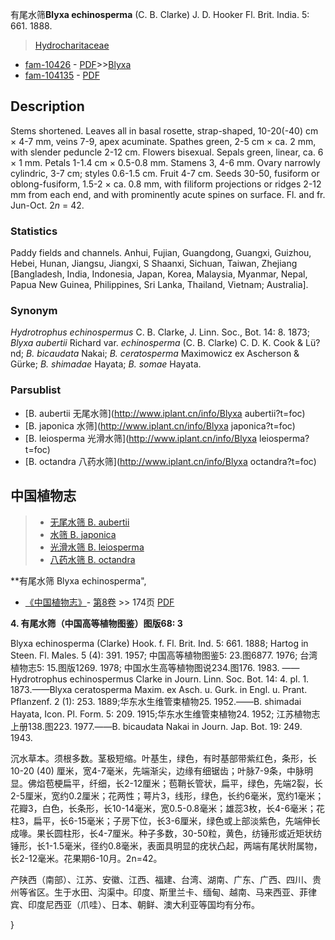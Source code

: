 有尾水筛**Blyxa echinosperma** (C. B. Clarke) J. D. Hooker Fl. Brit. India. 5: 661. 1888.

> [Hydrocharitaceae](http://www.iplant.cn/info/Hydrocharitaceae?t=foc)
* [fam-10426](http://www.iplant.cn/foc/fam/10426) - [PDF](http://www.iplant.cn/foc/pdf/Hydrocharitaceae.pdf)>>[Blyxa](http://www.iplant.cn/info/Blyxa?t=foc)
* [fam-104135](http://www.iplant.cn/foc/fam/104135) - [PDF](http://www.iplant.cn/foc/pdf/Blyxa.pdf)

## Description

Stems shortened. Leaves all in basal rosette, strap-shaped, 10-20(-40) cm × 4-7 mm, veins 7-9, apex acuminate. Spathes green, 2-5 cm × ca. 2 mm, with slender peduncle 2-12 cm. Flowers bisexual. Sepals green, linear, ca. 6 × 1 mm. Petals 1-1.4 cm × 0.5-0.8 mm. Stamens 3, 4-6 mm. Ovary narrowly cylindric, 3-7 cm; styles 0.6-1.5 cm. Fruit 4-7 cm. Seeds 30-50, fusiform or oblong-fusiform, 1.5-2 × ca. 0.8 mm, with filiform projections or ridges 2-12 mm from each end, and with prominently acute spines on surface. Fl. and fr. Jun-Oct. 2*n* = 42.

### Statistics
Paddy fields and channels. Anhui, Fujian, Guangdong, Guangxi, Guizhou, Hebei, Hunan, Jiangsu, Jiangxi, S Shaanxi, Sichuan, Taiwan, Zhejiang [Bangladesh, India, Indonesia, Japan, Korea, Malaysia, Myanmar, Nepal, Papua New Guinea, Philippines, Sri Lanka, Thailand, Vietnam; Australia].

### Synonym
*Hydrotrophus echinospermus* C. B. Clarke, J. Linn. Soc., Bot. 14: 8. 1873; *Blyxa aubertii* Richard var. *echinosperma* (C. B. Clarke) C. D. K. Cook & Lü?nd; *B. bicaudata* Nakai; *B. ceratosperma* Maximowicz ex Ascherson & Gürke; *B. shimadae* Hayata; *B. somae* Hayata.



### Parsublist

* [B.  aubertii  无尾水筛](http://www.iplant.cn/info/Blyxa aubertii?t=foc)
* [B.  japonica  水筛](http://www.iplant.cn/info/Blyxa japonica?t=foc)
* [B.  leiosperma  光滑水筛](http://www.iplant.cn/info/Blyxa leiosperma?t=foc)
* [B.  octandra  八药水筛](http://www.iplant.cn/info/Blyxa octandra?t=foc)


## 中国植物志

> * [无尾水筛  B.  aubertii](Blyxa-aubertii-无尾水筛.md)
> * [水筛  B.  japonica](Blyxa-japonica-水筛.md)
> * [光滑水筛  B.  leiosperma](Blyxa-leiosperma-光滑水筛.md)
> * [八药水筛  B.  octandra](Blyxa-octandra-八药水筛.md)


**有尾水筛 Blyxa echinosperma",



* [《中国植物志》](http://www.iplant.cn/frps)- [第8卷](http://www.iplant.cn/frps/vol/8) >> 174页 [PDF](http://www.iplant.cn/frps/pdf/8/174a.pdf)


**4. 有尾水筛（中国高等植物图鉴）图版68: 3**

Blyxa echinosperma (Clarke) Hook. f. Fl. Brit. Ind. 5: 661. 1888; Hartog in Steen. Fl. Males. 5 (4): 391. 1957; 中国高等植物图鉴5: 23.图6877. 1976; 台湾植物志5: 15.图版1269. 1978; 中国水生高等植物图说234.图176. 1983. ——Hydrotrophus echinospermus Clarke in Journ. Linn. Soc. Bot. 14: 4. pl. 1. 1873.——Blyxa ceratosperma Maxim. ex Asch. u. Gurk. in Engl. u. Prant. Pflanzenf. 2 (1): 253. 1889;华东水生维管束植物25. 1952.——B. shimadai Hayata, Icon. Pl. Form. 5: 209. 1915;华东水生维管束植物24. 1952; 江苏植物志 上册138.图223. 1977.——B. bicaudata Nakai in Journ. Jap. Bot. 19: 249. 1943.

沉水草本。须根多数。茎极短缩。叶基生，绿色，有时基部带紫红色，条形，长10-20 (40) 厘米，宽4-7毫米，先端渐尖，边缘有细锯齿；叶脉7-9条，中脉明显。佛焰苞梗扁平，纤细，长2-12厘米；苞鞘长管状，扁平，绿色，先端2裂，长2-5厘米，宽约0.2厘米；花两性；萼片3，线形，绿色，长约6毫米，宽约1毫米；花瓣3，白色，长条形，长10-14毫米，宽0.5-0.8毫米；雄蕊3枚，长4-6毫米；花柱3，扁平，长6-15毫米；子房下位，长3-6厘米，绿色或上部淡紫色，先端伸长成喙。果长圆柱形，长4-7厘米。种子多数，30-50粒，黄色，纺锤形或近矩状纺锤形，长1-1.5毫米，径约0.8毫米，表面具明显的疣状凸起，两端有尾状附属物，长2-12毫米。花果期6-10月。2n=42。

产陕西（南部）、江苏、安徽、江西、福建、台湾、湖南、广东、广西、四川、贵州等省区。生于水田、沟渠中。印度、斯里兰卡、缅甸、越南、马来西亚、菲律宾、印度尼西亚（爪哇）、日本、朝鲜、澳大利亚等国均有分布。



}
